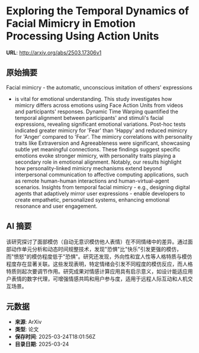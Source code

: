 # Exploring the Temporal Dynamics of Facial Mimicry in Emotion Processing Using Action Units

**URL**: http://arxiv.org/abs/2503.17306v1

## 原始摘要

Facial mimicry - the automatic, unconscious imitation of others' expressions
- is vital for emotional understanding. This study investigates how mimicry
differs across emotions using Face Action Units from videos and participants'
responses. Dynamic Time Warping quantified the temporal alignment between
participants' and stimuli's facial expressions, revealing significant emotional
variations. Post-hoc tests indicated greater mimicry for 'Fear' than 'Happy'
and reduced mimicry for 'Anger' compared to 'Fear'. The mimicry correlations
with personality traits like Extraversion and Agreeableness were significant,
showcasing subtle yet meaningful connections. These findings suggest specific
emotions evoke stronger mimicry, with personality traits playing a secondary
role in emotional alignment. Notably, our results highlight how
personality-linked mimicry mechanisms extend beyond interpersonal communication
to affective computing applications, such as remote human-human interactions
and human-virtual-agent scenarios. Insights from temporal facial mimicry -
e.g., designing digital agents that adaptively mirror user expressions - enable
developers to create empathetic, personalized systems, enhancing emotional
resonance and user engagement.


## AI 摘要

该研究探讨了面部模仿（自动无意识模仿他人表情）在不同情绪中的差异。通过面部动作单元分析和动态时间规整技术，发现"恐惧"比"快乐"引发更强的模仿，而"愤怒"的模仿程度低于"恐惧"。研究还发现，外向性和宜人性等人格特质与模仿程度存在显著关联。这些发现表明，特定情绪会引发不同程度的模仿反应，而人格特质则起次要调节作用。研究成果对情感计算应用具有启示意义，如设计能适应用户表情的数字代理，可增强情感共鸣和用户参与度，适用于远程人际互动和人机交互场景。

## 元数据

- **来源**: ArXiv
- **类型**: 论文
- **保存时间**: 2025-03-24T18:01:56Z
- **目录日期**: 2025-03-24
